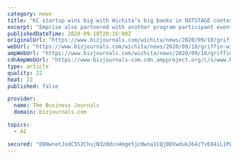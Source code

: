 ```yaml
---
category: news
title: "KC startup wins big with Wichita’s big banks in NXTSTAGE contest"
excerpt: "Emprise also partnered with another program participant event before the startup pitch event held virtually this week."
publishedDateTime: 2020-09-18T20:16:00Z
originalUrl: "https://www.bizjournals.com/wichita/news/2020/09/18/griffin-wins-big-with-nxtstage.html"
webUrl: "https://www.bizjournals.com/wichita/news/2020/09/18/griffin-wins-big-with-nxtstage.html"
ampWebUrl: "https://www.bizjournals.com/wichita/news/2020/09/18/griffin-wins-big-with-nxtstage.amp.html"
cdnAmpWebUrl: "https://www-bizjournals-com.cdn.ampproject.org/c/s/www.bizjournals.com/wichita/news/2020/09/18/griffin-wins-big-with-nxtstage.amp.html"
type: article
quality: 22
heat: 22
published: false

provider:
  name: The Business Journals
  domain: bizjournals.com

topics:
  - AI

secured: "D8NwnetJxdC5S2ChujN3z8dcn4mge5jc0wna1CQjDDVwdukJ64zTvE84iL1PLR1CQUusYdt2YHcnf8RAD7ASsYxiPxjDeRS8B1jHoH/9ByMskoghN6hPeYBHYog43Hn/FU+xMBut/JeYDaOCks3PlYFWuIo8wwCSjD+q4b6fUlkxaxVeNURqY3aXzSSlctS3KDm+1RsobTK6hoFPno0AXsoV2QtkZkpt2UIXbu+VGf2AJJ7W1YhBstDN1dIGIvl/6x6TrBB8BPYs9P62ngy9tQ80dq37WQT6thSyGR5EsvrIJbXSibjSS6/BCddZvmpkf2DcZj3d0P7myR17zgFj2icmXK3rW21iPGxWHpstzoM=;lrHYL+9Pgj4O6XiRY5Uiow=="
---
```


